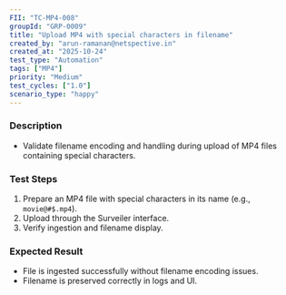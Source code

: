 ```yaml
---
FII: "TC-MP4-008"
groupId: "GRP-0009"
title: "Upload MP4 with special characters in filename"
created_by: "arun-ramanan@netspective.in"
created_at: "2025-10-24"
test_type: "Automation"
tags: ["MP4"]
priority: "Medium"
test_cycles: ["1.0"]
scenario_type: "happy"
---
```


### Description
- Validate filename encoding and handling during upload of MP4 files containing special characters.

### Test Steps
1. Prepare an MP4 file with special characters in its name (e.g., `movie@#$.mp4`).  
2. Upload through the Surveiler interface.  
3. Verify ingestion and filename display.

### Expected Result
- File is ingested successfully without filename encoding issues.  
- Filename is preserved correctly in logs and UI.
